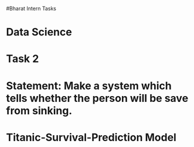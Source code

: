 #Bharat Intern Tasks

# Data Science
# Task 2
# Statement: Make a system which tells whether the person will be save from sinking.
 # Titanic-Survival-Prediction Model













